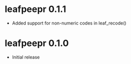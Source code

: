 # leafpeepr 0.1.1

* Added support for non-numeric codes in leaf_recode()

# leafpeepr 0.1.0

* Initial release
